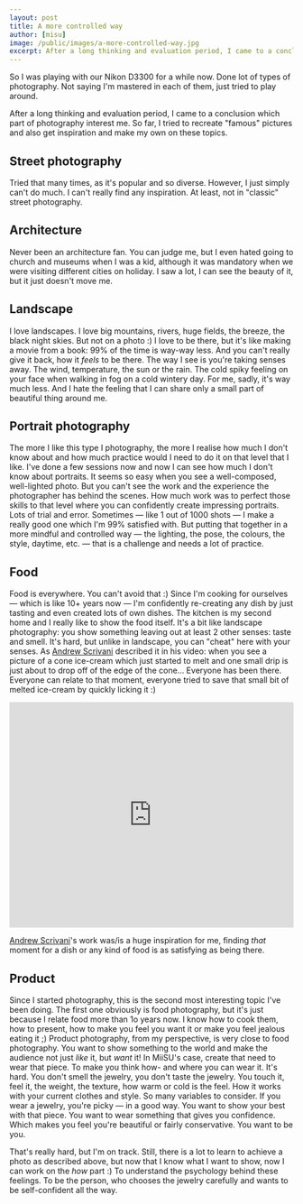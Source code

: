 ```yaml
---
layout: post
title: A more controlled way
author: [misu]
image: /public/images/a-more-controlled-way.jpg
excerpt: After a long thinking and evaluation period, I came to a conclusion which part of photography interest me. So far, I tried...
---
```


So I was playing with our Nikon D3300 for a while now. Done lot of types of photography. Not saying I'm mastered in each of them, just tried to play around.

After a long thinking and evaluation period, I came to a conclusion which part of photography interest me. So far, I tried to recreate "famous" pictures and also get inspiration and make my own on these topics.

## Street photography
Tried that many times, as it's popular and so diverse. However, I just simply can't do much. I can't really find any inspiration. At least, not in "classic" street photography.

## Architecture
Never been an architecture fan. You can judge me, but I even hated going to church and museums when I was a kid, although it was mandatory when we were visiting different cities on holiday. I saw a lot, I can see the beauty of it, but it just doesn't move me.

## Landscape
I love landscapes. I love big mountains, rivers, huge fields, the breeze, the black night skies. But not on a photo :) I love to be there, but it's like making a movie from a book: 99% of the time is way-way less. And you can't really give it back, how it *feels* to be there. The way I see is you're taking senses away. The wind, temperature, the sun or the rain. The cold spiky feeling on your face when walking in fog on a cold wintery day. For me, sadly, it's way much less. And I hate the feeling that I can share only a small part of beautiful thing around me.

## Portrait photography
The more I like this type I photography, the more I realise how much I don't know about and how much practice would I need to do it on that level that I like.
I've done a few sessions now and now I can see how much I don't know about portraits. It seems so easy when you see a well-composed, well-lighted photo. But you can't see the work and the experience the photographer has behind the scenes. How much work was to perfect those skills to that level where you can confidently create impressing portraits. Lots of trial and error.
Sometimes — like 1 out of 1000 shots — I make a really good one which I'm 99% satisfied with. But putting that together in a more mindful and controlled way — the lighting, the pose, the colours, the style, daytime, etc. — that is a challenge and needs a lot of practice.

## Food
Food is everywhere. You can't avoid that :) Since I'm cooking for ourselves — which is like 10+ years now — I'm confidently re-creating any dish by just tasting and even created lots of own dishes. The kitchen is my second home and I really like to show the food itself. It's a bit like landscape photography: you show something leaving out at least 2 other senses: taste and smell. It's hard, but unlike in landscape, you can "cheat" here with your senses. As <a href="http://www.andrewscrivani.com/" target="_blank">Andrew Scrivani</a> described it in his video: when you see a picture of a cone ice-cream which just started to melt and one small drip is just about to drop off of the edge of the cone...
Everyone has been there. Everyone can relate to that moment, everyone tried to save that small bit of melted ice-cream by quickly licking it :)

<iframe width="100%" height="400" src="https://www.youtube.com/embed/6AeNvLM3nfc" frameborder="0" allowfullscreen></iframe>

<a href="http://www.andrewscrivani.com/" target="_blank">Andrew Scrivani</a>'s work was/is a huge inspiration for me, finding *that* moment for a dish or any kind of food is as satisfying as being there.

## Product
Since I started photography, this is the second most interesting topic I've been doing. The first one obviously is food photography, but it's just because I relate food more than 1o years now. I know how to cook them, how to present, how to make you feel you want it or make you feel jealous eating it ;)
Product photography, from my perspective, is very close to food photography. You want to show something to the world and make the audience not just *like* it, but *want* it!
In MiiSU's case, create that need to wear that piece. To make you think how- and where you can wear it.
It's hard. You don't smell the jewelry, you don't taste the jewelry. You touch it, feel it, the weight, the texture, how warm or cold is the feel. How it works with your current clothes and style. So many variables to consider.
If you wear a jewelry, you're picky — in a good way. You want to show your best with that piece. You want to wear something that gives you confidence. Which makes you feel you're beautiful or fairly conservative. You want to be you.

That's really hard, but I'm on track. Still, there is a lot to learn to achieve a photo as described above, but now that I know what I want to show, now I can work on the _how_ part :)
To understand the psychology behind these feelings. To be the person, who chooses the jewelry carefully and wants to be self-confident all the way.

